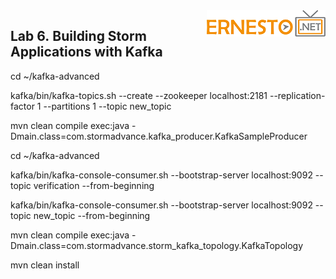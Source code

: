 <img align="right" src="./logo.png">


Lab 6. Building Storm Applications with Kafka
----------------------------------------------------------



cd ~/kafka-advanced

kafka/bin/kafka-topics.sh --create --zookeeper localhost:2181 --replication-factor 1 --partitions 1 --topic new_topic





mvn clean compile exec:java  -Dmain.class=com.stormadvance.kafka_producer.KafkaSampleProducer






cd ~/kafka-advanced

kafka/bin/kafka-console-consumer.sh --bootstrap-server localhost:9092 --topic verification --from-beginning

kafka/bin/kafka-console-consumer.sh --bootstrap-server localhost:9092 --topic new_topic --from-beginning





mvn clean compile exec:java  -Dmain.class=com.stormadvance.storm_kafka_topology.KafkaTopology

mvn clean install


